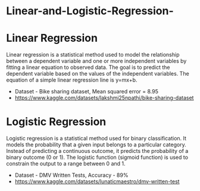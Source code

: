 # Linear-and-Logistic-Regression-

# Linear Regression 

Linear regression is a statistical method used to model the relationship between a dependent variable and one or more independent variables by fitting a linear equation to observed data. The goal is to predict the dependent variable based on the values of the independent variables. The equation of a simple linear regression line is y=mx+b.

- Dataset - Bike sharing dataset, Mean squared error = 8.95
- https://www.kaggle.com/datasets/lakshmi25npathi/bike-sharing-dataset

# Logistic Regression 

Logistic regression is a statistical method used for binary classification. It models the probability that a given input belongs to a particular category. Instead of predicting a continuous outcome, it predicts the probability of a binary outcome (0 or 1). The logistic function (sigmoid function) is used to constrain the output to a range between 0 and 1.

- Dataset - DMV Written Tests, Accuracy - 89%
- https://www.kaggle.com/datasets/lunaticmaestro/dmv-written-test

